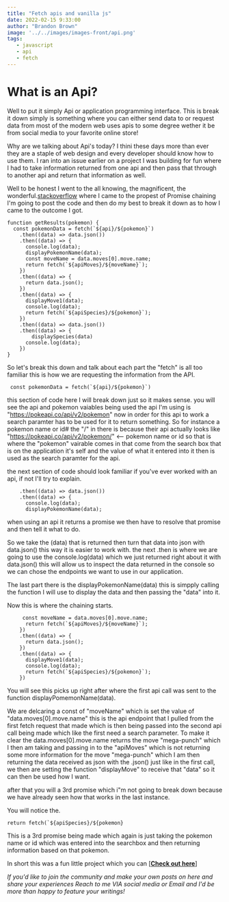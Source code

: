 ```yaml
---
title: "Fetch apis and vanilla js"
date: 2022-02-15 9:33:00
author: "Brandon Brown"
image: '../../images/images-front/api.png'
tags:
   - javascript
   - api
   - fetch
---
```


# What is an Api?

Well to put it simply Api or application programming interface. This is break it down simply is something where you can either send data to or request data from most of the modern web uses apis to some degree wether it be from social media to your favorite online store! 

Why are we talking about Api's today? I thini these days more than ever they are a staple of web design and every developer should know how to use them. I ran into an issue earlier on a project I was building for fun where I had to take information returned from one api and then pass that through to another api and return that information as well.

Well to be honest I went to the all knowing, the magnificent, the wonderful.[stackoverflow](https://stackoverflow.com)
where I came to the propest of Promise chaining I'm going to post the code and then do my best to break it down as to how I came to the outcome I got.

```
function getResults(pokemon) {
  const pokemonData = fetch(`${api}/${pokemon}`)
    .then((data) => data.json())
    .then((data) => {
      console.log(data);
      displayPokemonName(data);
      const moveName = data.moves[0].move.name;
      return fetch(`${apiMoves}/${moveName}`);
    })
    .then((data) => {
      return data.json();
    })
    .then((data) => {
      displayMove1(data);
      console.log(data);
      return fetch(`${apiSpecies}/${pokemon}`);
    })
    .then((data) => data.json())
    .then((data) => {
        displaySpecies(data)
      console.log(data);
    })
}
```

So let's break this down and talk about each part the "fetch" is all too familiar this is how we are requesting the information from the API.

```
 const pokemonData = fetch(`${api}/${pokemon}`)
```

 this section of code here I will break down just so it makes sense. you will see the api and pokemon vaiables being used the api I'm using is "https://pokeapi.co/api/v2/pokemon" now in order for this api to work a search paramter has to be used for it to return something. So for instance a pokemon name or id# the "/" in there is because their api actually looks like "https://pokeapi.co/api/v2/pokemon/" <-- pokemon name or id so that is where the "pokemon" vairable comes in that come from the search box that is on the application it's self and the value of what it entered into it then is used as the search paramter for the api.

the next section of code should look familiar  if you've ever worked with an api, if not I'll try to explain.
```
    .then((data) => data.json())
    .then((data) => {
      console.log(data);
      displayPokemonName(data);
```
when using an api it returns a promise we then have to resolve that promise and then tell it what to do.

So we take the (data) that is returned then turn that data into json with data.json() this way it is easier to work with.
the next .then is where we are going to use the console.log(data) which we just returned right about it with data.json() this will allow us to inspect the data returned in the console so we can chose the endpoints we want to use in our application.

The last part there is the displayPokemonName(data) this is simpply calling the function I will use to display the data and then passing the "data" into it.

Now this is where the chaining starts.

```
     const moveName = data.moves[0].move.name;
      return fetch(`${apiMoves}/${moveName}`);
    })
    .then((data) => {
      return data.json();
    })
    .then((data) => {
      displayMove1(data);
      console.log(data);
      return fetch(`${apiSpecies}/${pokemon}`);
    })
```

You will see this picks up right after where the first api call was sent to the function displayPomemonName(data).

We are delcaring a const of "moveName" which is set the value of "data.moves[0].move.name" this is the api endpoint that I pulled from the first fetch request that made which is then being passed into the second api call being made which like the first need a search parameter. To make it clear the data.moves[0].move.name returns the move "mega-punch" which I then am taking and passing in to the "apiMoves" which is not returning some more information for the move "mega-punch" which I am then returning the data received as json with the .json() just like in the first call, we then are setting the function "displayMove" to receive that "data" so it can then be used how I want.

after that you will a 3rd promise which i"m not going to break down because we have already seen how that works in the last instance.

You will notice the.

```
return fetch(`${apiSpecies}/${pokemon}
```

This is a 3rd promise being made which again is just taking the pokemon name or id which was entered into the searchbox and then returning information based on that pokemon.

In short this was a fun little project which you can [**[Check out here](https://pokemoncardapi.netlify.app)**]

 *If you'd like to join the community and make your own posts on here and share your experiences Reach to me VIA social media or Email and I'd be more than happy to feature your writings!*

